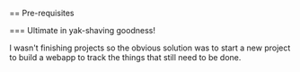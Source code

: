 == Pre-requisites

=== Ultimate in yak-shaving goodness!

I wasn't finishing projects so the obvious solution was to start a new project to build a webapp to track the things that still need to be done.
